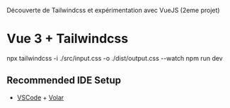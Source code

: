 Découverte de Tailwindcss et expérimentation avec VueJS (2eme projet)

# Vue 3 + Tailwindcss
npx tailwindcss -i ./src/input.css -o ./dist/output.css --watch
npm run dev
## Recommended IDE Setup

- [VSCode](https://code.visualstudio.com/) + [Volar](https://marketplace.visualstudio.com/items?itemName=johnsoncodehk.volar)
